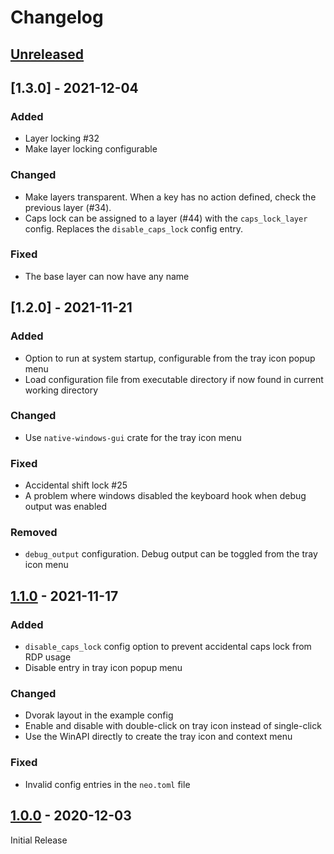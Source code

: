 # Changelog

## [Unreleased]

## [1.3.0] - 2021-12-04

### Added
- Layer locking #32
- Make layer locking configurable

### Changed
- Make layers transparent. When a key has no action defined, check the previous layer (#34).
- Caps lock can be assigned to a layer (#44) with the `caps_lock_layer` config.
  Replaces the `disable_caps_lock` config entry.

### Fixed
- The base layer can now have any name

## [1.2.0] - 2021-11-21

### Added
- Option to run at system startup, configurable from the tray icon popup menu
- Load configuration file from executable directory if now found in current working directory

### Changed
- Use `native-windows-gui` crate for the tray icon menu

### Fixed
- Accidental shift lock #25
- A problem where windows disabled the keyboard hook when debug output was enabled

### Removed
- `debug_output` configuration. Debug output can be toggled from the tray icon menu

## [1.1.0] - 2021-11-17

### Added
- `disable_caps_lock` config option to prevent accidental caps lock from RDP usage
- Disable entry in tray icon popup menu

### Changed
- Dvorak layout in the example config
- Enable and disable with double-click on tray icon instead of single-click
- Use the WinAPI directly to create the tray icon and context menu

### Fixed
- Invalid config entries in the `neo.toml` file


## [1.0.0] - 2020-12-03

Initial Release


[Unreleased]: https://github.com/timokroeger/kbremap/compare/v1.1.0..HEAD
[1.1.0]: https://github.com/timokroeger/kbremap/compare/v1.0.0..v1.1.0
[1.0.0]: https://github.com/timokroeger/kbremap/releases/tag/v1.0.0
